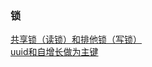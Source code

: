 ### 锁
[共享锁（读锁）和排他锁（写锁）](https://www.cnblogs.com/huangye-dream/archive/2013/07/06/3174725.html)   
[uuid和自增长做为主键](https://blog.csdn.net/caodongfang126/article/details/76977942)